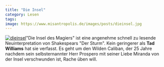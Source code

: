 ```yaml
---
title: "Die Insel"
category: Lesen
tags: 
image: https://www.misantropolis.de/images/posts/dieinsel.jpg
---
```


[![](http://www.misantropolis.de/wp-content/uploads/2008/04/dieinsel.jpg "dieinsel")](http://www.misantropolis.de/wp-content/uploads/2008/04/dieinsel.jpg)"Die Insel des Magiers" ist eine angenehme schnell zu lesende Neuinterpretation von Shakespears "Der Sturm". Kein geringerer als **Tad Williams** hat sie verfasst. Es geht um den Wilden Caliban, der 25 Jahre nachdem sein selbsternannter Herr Prospero mit seiner Liebe Miranda von der Insel verschwunden ist, Rache üben will.
